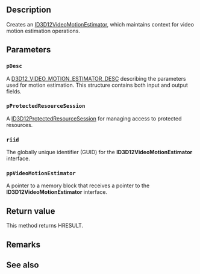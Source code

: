 ## Description

Creates an [ID3D12VideoMotionEstimator](https://learn.microsoft.com/windows/win32/api/d3d12video/nn-d3d12video-id3d12videomotionestimator), which maintains context for video motion estimation operations.

## Parameters

### `pDesc`

A [D3D12_VIDEO_MOTION_ESTIMATOR_DESC](https://learn.microsoft.com/windows/win32/api/d3d12video/ns-d3d12video-d3d12_video_motion_estimator_desc) describing the parameters used for motion estimation. This structure contains both input and output fields.

### `pProtectedResourceSession`

A [ID3D12ProtectedResourceSession](https://learn.microsoft.com/windows/win32/api/d3d12/nn-d3d12-id3d12protectedresourcesession) for managing access to protected resources.

### `riid`

The globally unique identifier (GUID) for the **ID3D12VideoMotionEstimator** interface.

### `ppVideoMotionEstimator`

A pointer to a memory block that receives a pointer to the **ID3D12VideoMotionEstimator** interface.

## Return value

This method returns HRESULT.

## Remarks

## See also